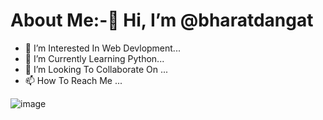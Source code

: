 # About Me:-👋 Hi, I’m @bharatdangat
- 👀 I’m Interested In Web Devlopment...          
- 🌱 I’m Currently Learning Python...                                 
- 💞️ I’m Looking To Collaborate On ...
- 📫 How To Reach Me ...

<!---

--->
![image](https://github.com/bharatdangat/bharatdangat/assets/139533258/dbd48051-3a37-4406-8701-6515f601757e)

